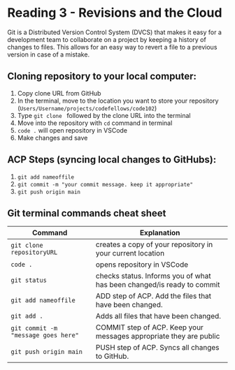 # Reading 3 - Revisions and the Cloud

Git is a Distributed Version Control System (DVCS) that makes it easy for a development team to collaborate on a project by keeping a history of changes to files.
This allows for an easy way to revert a file to a previous version in case of a mistake.

## Cloning repository to your local computer:
1. Copy clone URL from GitHub
2. In the terminal, move to the location you want to store your repository (`Users/Username/projects/codefellows/code102`)
3. Type `git clone ` followed by the clone URL into the terminal
4. Move into the repository with `cd` command in terminal
5. `code .` will open repository in VSCode
6. Make changes and save

## ACP Steps (syncing local changes to GitHubs):
1. `git add nameoffile`
2. `git commit -m "your commit message. keep it appropriate"`
3. `git push origin main`

## Git terminal commands cheat sheet

Command | Explanation
--------|------------
`git clone repositoryURL` | creates a copy of your repository in your current location
`code .` | opens repository in VSCode
`git status` | checks status. Informs you of what has been changed/is ready to commit
`git add nameoffile` | ADD step of ACP. Add the files that have been changed.
`git add .` | Adds all files that have been changed.
`git commit -m "message goes here"` | COMMIT step of ACP. Keep your messages appropriate they are public
`git push origin main` | PUSH step of ACP. Syncs all changes to GitHub.
